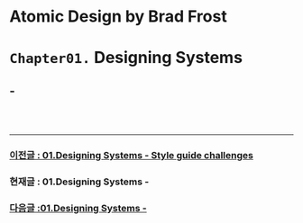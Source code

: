 # Atomic Design by Brad Frost

# `Chapter01.` Designing Systems

## **-**

<br/>
<br/>

---

### [이전글 : 01.Designing Systems - Style guide challenges](./01-DesigningSystems-07.md)

### 현재글 : 01.Designing Systems -

### [다음글 :01.Designing Systems - ](./01-DesigningSystems-09.md)
